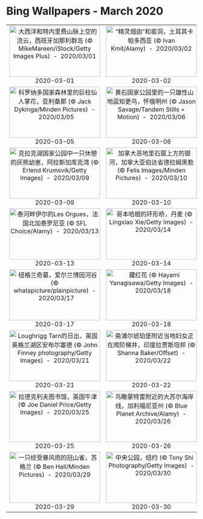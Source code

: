 # Bing Wallpapers - March 2020

| | | | |
|:-------------------------:|:-------------------------:|:-------------------------:|:-------------------------:|
| <a href="https://cn.bing.com/th?id=OHR.FlowingClouds_ZH-CN0721854476_UHD.jpg" target="_blank"><img src="https://cn.bing.com/th?id=OHR.FlowingClouds_ZH-CN0721854476_UHD.jpg&w=480" width="240" height="135" alt="大西洋和特内里费山脉上空的流云，西班牙加那利群岛 (© MikeMareen/iStock/Getty Images Plus)  -  2020/03/01" title="大西洋和特内里费山脉上空的流云，西班牙加那利群岛 (© MikeMareen/iStock/Getty Images Plus)  -  2020/03/01"></a><br>2020-03-01<br> | <a href="https://cn.bing.com/th?id=OHR.SeussianLandscape_ZH-CN0785428057_UHD.jpg" target="_blank"><img src="https://cn.bing.com/th?id=OHR.SeussianLandscape_ZH-CN0785428057_UHD.jpg&w=480" width="240" height="135" alt="“精灵烟囟”和窑洞，土耳其卡帕多西亚 (© Ivan Kmit/Alamy)  -  2020/03/02" title="“精灵烟囟”和窑洞，土耳其卡帕多西亚 (© Ivan Kmit/Alamy)  -  2020/03/02"></a><br>2020-03-02<br> | <a href="https://cn.bing.com/th?id=OHR.SpectralTarsiers_ZH-CN1108590907_UHD.jpg" target="_blank"><img src="https://cn.bing.com/th?id=OHR.SpectralTarsiers_ZH-CN1108590907_UHD.jpg&w=480" width="240" height="135" alt="榕树上的幽灵眼镜猴，印度尼西亚Tangkoko Batuangus自然保护区 (© Ondrej Prosicky/Shutterstock)  -  2020/03/03" title="榕树上的幽灵眼镜猴，印度尼西亚Tangkoko Batuangus自然保护区 (© Ondrej Prosicky/Shutterstock)  -  2020/03/03"></a><br>2020-03-03<br> | <a href="https://cn.bing.com/th?id=OHR.ElPit_ZH-CN1174143508_UHD.jpg" target="_blank"><img src="https://cn.bing.com/th?id=OHR.ElPit_ZH-CN1174143508_UHD.jpg&w=480" width="240" height="135" alt="Dos Ojos自然公园里El Pit Cenote的潜水员，墨西哥金塔纳罗奥 (© Christia Vizl/Tandem Stills + Motion)  -  2020/03/04" title="Dos Ojos自然公园里El Pit Cenote的潜水员，墨西哥金塔纳罗奥 (© Christia Vizl/Tandem Stills + Motion)  -  2020/03/04"></a><br>2020-03-04<br> |
| <a href="https://cn.bing.com/th?id=OHR.CarnegieaGigantea_ZH-CN1238179361_UHD.jpg" target="_blank"><img src="https://cn.bing.com/th?id=OHR.CarnegieaGigantea_ZH-CN1238179361_UHD.jpg&w=480" width="240" height="135" alt="科罗纳多国家森林里的巨柱仙人掌花，亚利桑那 (© Jack Dykinga/Minden Pictures)  -  2020/03/05" title="科罗纳多国家森林里的巨柱仙人掌花，亚利桑那 (© Jack Dykinga/Minden Pictures)  -  2020/03/05"></a><br>2020-03-05<br> | <a href="https://cn.bing.com/th?id=OHR.BluebirdsYNP_ZH-CN1355093185_UHD.jpg" target="_blank"><img src="https://cn.bing.com/th?id=OHR.BluebirdsYNP_ZH-CN1355093185_UHD.jpg&w=480" width="240" height="135" alt="黄石国家公园里的一只雄性山地蓝知更鸟，怀俄明州 (© Jason Savage/Tandem Stills + Motion)  -  2020/03/06" title="黄石国家公园里的一只雄性山地蓝知更鸟，怀俄明州 (© Jason Savage/Tandem Stills + Motion)  -  2020/03/06"></a><br>2020-03-06<br> | <a href="https://cn.bing.com/th?id=OHR.TokyoMoat_ZH-CN1430508337_UHD.jpg" target="_blank"><img src="https://cn.bing.com/th?id=OHR.TokyoMoat_ZH-CN1430508337_UHD.jpg&w=480" width="240" height="135" alt="以东京塔为背景皇宫附近盛开的樱花，日本东京 (© Jon Arnold/Danita Delimont)  -  2020/03/07" title="以东京塔为背景皇宫附近盛开的樱花，日本东京 (© Jon Arnold/Danita Delimont)  -  2020/03/07"></a><br>2020-03-07<br> | <a href="https://cn.bing.com/th?id=OHR.JoanNYC_ZH-CN1501350561_UHD.jpg" target="_blank"><img src="https://cn.bing.com/th?id=OHR.JoanNYC_ZH-CN1501350561_UHD.jpg&w=480" width="240" height="135" alt="曼哈顿河滨公园中的圣女贞德纪念碑 (© Chase Guttman/Alamy)  -  2020/03/08" title="曼哈顿河滨公园中的圣女贞德纪念碑 (© Chase Guttman/Alamy)  -  2020/03/08"></a><br>2020-03-08<br> |
| <a href="https://cn.bing.com/th?id=OHR.SnoozyTheBear_ZH-CN1561515228_UHD.jpg" target="_blank"><img src="https://cn.bing.com/th?id=OHR.SnoozyTheBear_ZH-CN1561515228_UHD.jpg&w=480" width="240" height="135" alt="克拉克湖国家公园中一只休憩的灰熊幼崽，阿拉斯加库克湾 (© Erlend Krumsvik/Getty Images)  -  2020/03/09" title="克拉克湖国家公园中一只休憩的灰熊幼崽，阿拉斯加库克湾 (© Erlend Krumsvik/Getty Images)  -  2020/03/09"></a><br>2020-03-09<br> | <a href="https://cn.bing.com/th?id=OHR.DrumhellerBadlands_ZH-CN3069391817_UHD.jpg" target="_blank"><img src="https://cn.bing.com/th?id=OHR.DrumhellerBadlands_ZH-CN3069391817_UHD.jpg&w=480" width="240" height="135" alt="加拿大恶地里石窟上方的银河，加拿大亚伯达省德拉姆黑勒 (© Felis Images/Minden Pictures)  -  2020/03/10" title="加拿大恶地里石窟上方的银河，加拿大亚伯达省德拉姆黑勒 (© Felis Images/Minden Pictures)  -  2020/03/10"></a><br>2020-03-10<br> | <a href="https://cn.bing.com/th?id=OHR.CubsEmerge_ZH-CN1697031244_UHD.jpg" target="_blank"><img src="https://cn.bing.com/th?id=OHR.CubsEmerge_ZH-CN1697031244_UHD.jpg&w=480" width="240" height="135" alt="瓦普斯克国家公园内向洞穴外张望的北极熊幼崽，加拿大马尼托巴 (© Robert Harding/Alamy)  -  2020/03/11" title="瓦普斯克国家公园内向洞穴外张望的北极熊幼崽，加拿大马尼托巴 (© Robert Harding/Alamy)  -  2020/03/11"></a><br>2020-03-11<br> | <a href="https://cn.bing.com/th?id=OHR.SiestaKey_ZH-CN1759696989_UHD.jpg" target="_blank"><img src="https://cn.bing.com/th?id=OHR.SiestaKey_ZH-CN1759696989_UHD.jpg&w=480" width="240" height="135" alt="西耶斯塔海滩鸟瞰图，佛罗里达西耶斯塔岛 (© Julie Palermo/Getty Images)  -  2020/03/12" title="西耶斯塔海滩鸟瞰图，佛罗里达西耶斯塔岛 (© Julie Palermo/Getty Images)  -  2020/03/12"></a><br>2020-03-12<br> |
| <a href="https://cn.bing.com/th?id=OHR.FrenchColorado_ZH-CN9446885520_UHD.jpg" target="_blank"><img src="https://cn.bing.com/th?id=OHR.FrenchColorado_ZH-CN9446885520_UHD.jpg&w=480" width="240" height="135" alt="泰河畔伊尔的Les Orgues，法国北加泰罗尼亚 (© SFL Choice/Alamy)  -  2020/03/13" title="泰河畔伊尔的Les Orgues，法国北加泰罗尼亚 (© SFL Choice/Alamy)  -  2020/03/13"></a><br>2020-03-13<br> | <a href="https://cn.bing.com/th?id=OHR.Cirkelbroen_ZH-CN9645986135_UHD.jpg" target="_blank"><img src="https://cn.bing.com/th?id=OHR.Cirkelbroen_ZH-CN9645986135_UHD.jpg&w=480" width="240" height="135" alt="哥本哈根的环形桥，丹麦 (© Lingxiao Xie/Getty Images)  -  2020/03/14" title="哥本哈根的环形桥，丹麦 (© Lingxiao Xie/Getty Images)  -  2020/03/14"></a><br>2020-03-14<br> | <a href="https://cn.bing.com/th?id=OHR.MetamorphicRocks_ZH-CN9753251368_UHD.jpg" target="_blank"><img src="https://cn.bing.com/th?id=OHR.MetamorphicRocks_ZH-CN9753251368_UHD.jpg&w=480" width="240" height="135" alt="缅因州达马里斯科塔地区的佩马基德灯塔 (© Tom Whitney/Adobe Stock)  -  2020/03/15" title="缅因州达马里斯科塔地区的佩马基德灯塔 (© Tom Whitney/Adobe Stock)  -  2020/03/15"></a><br>2020-03-15<br> | <a href="https://cn.bing.com/th?id=OHR.YukonGames_ZH-CN0135612170_UHD.jpg" target="_blank"><img src="https://cn.bing.com/th?id=OHR.YukonGames_ZH-CN0135612170_UHD.jpg&w=480" width="240" height="135" alt="克卢恩国家公园里的凯瑟琳湖和沃辛顿山，育空 (© plainpicture/Design Pics/Robert Postma)  -  2020/03/16" title="克卢恩国家公园里的凯瑟琳湖和沃辛顿山，育空 (© plainpicture/Design Pics/Robert Postma)  -  2020/03/16"></a><br>2020-03-16<br> |
| <a href="https://cn.bing.com/th?id=OHR.Knowth_ZH-CN0295374506_UHD.jpg" target="_blank"><img src="https://cn.bing.com/th?id=OHR.Knowth_ZH-CN0295374506_UHD.jpg&w=480" width="240" height="135" alt="纽格兰奇墓，爱尔兰博因河谷 (© whatapicture/plainpicture)  -  2020/03/17" title="纽格兰奇墓，爱尔兰博因河谷 (© whatapicture/plainpicture)  -  2020/03/17"></a><br>2020-03-17<br> | <a href="https://cn.bing.com/th?id=OHR.KeichitsuCrocuse_ZH-CN1061292366_UHD.jpg" target="_blank"><img src="https://cn.bing.com/th?id=OHR.KeichitsuCrocuse_ZH-CN1061292366_UHD.jpg&w=480" width="240" height="135" alt="藏红花 (© Hayami Yanagisawa/Getty Images)  -  2020/03/18" title="藏红花 (© Hayami Yanagisawa/Getty Images)  -  2020/03/18"></a><br>2020-03-18<br> | <a href="https://cn.bing.com/th?id=OHR.EquinoxAngkor_ZH-CN1157590532_UHD.jpg" target="_blank"><img src="https://cn.bing.com/th?id=OHR.EquinoxAngkor_ZH-CN1157590532_UHD.jpg&w=480" width="240" height="135" alt="柬埔寨吴哥窟的日出 (© Sergio Diaz/Getty Images)  -  2020/03/19" title="柬埔寨吴哥窟的日出 (© Sergio Diaz/Getty Images)  -  2020/03/19"></a><br>2020-03-19<br> | <a href="https://cn.bing.com/th?id=OHR.SaltonSea_ZH-CN1265210111_UHD.jpg" target="_blank"><img src="https://cn.bing.com/th?id=OHR.SaltonSea_ZH-CN1265210111_UHD.jpg&w=480" width="240" height="135" alt="一只苍鹭栖息在加利福尼亚索尔顿海的木桩上 (© Garret Suhrie/Cavan Images)  -  2020/03/20" title="一只苍鹭栖息在加利福尼亚索尔顿海的木桩上 (© Garret Suhrie/Cavan Images)  -  2020/03/20"></a><br>2020-03-20<br> |
| <a href="https://cn.bing.com/th?id=OHR.LoughriggTarn_ZH-CN1404327665_UHD.jpg" target="_blank"><img src="https://cn.bing.com/th?id=OHR.LoughriggTarn_ZH-CN1404327665_UHD.jpg&w=480" width="240" height="135" alt="Loughrigg Tarn的日出，英国英格兰湖区安布尔塞德 (© John Finney photography/Getty Images)  -  2020/03/21" title="Loughrigg Tarn的日出，英国英格兰湖区安布尔塞德 (© John Finney photography/Getty Images)  -  2020/03/21"></a><br>2020-03-21<br> | <a href="https://cn.bing.com/th?id=OHR.StepWell_ZH-CN1542251750_UHD.jpg" target="_blank"><img src="https://cn.bing.com/th?id=OHR.StepWell_ZH-CN1542251750_UHD.jpg&w=480" width="240" height="135" alt="斋浦尔琥珀堡附近当地妇女正在爬阶梯井，印度拉贾斯坦邦 (© Shanna Baker/Offset)  -  2020/03/22" title="斋浦尔琥珀堡附近当地妇女正在爬阶梯井，印度拉贾斯坦邦 (© Shanna Baker/Offset)  -  2020/03/22"></a><br>2020-03-22<br> | <a href="https://cn.bing.com/th?id=OHR.LenticularVideo_ZH-CN2275732856_UHD.jpg" target="_blank"><img src="https://cn.bing.com/th?id=OHR.LenticularVideo_ZH-CN2275732856_UHD.jpg&w=480" width="240" height="135" alt="雷尼尔山透镜状云的延时视频，华盛顿 (© Delrious/Shutterstock)  -  2020/03/23" title="雷尼尔山透镜状云的延时视频，华盛顿 (© Delrious/Shutterstock)  -  2020/03/23"></a><br>2020-03-23<br> | <a href="https://cn.bing.com/th?id=OHR.SpainBeeEaters_ZH-CN2414526119_UHD.jpg" target="_blank"><img src="https://cn.bing.com/th?id=OHR.SpainBeeEaters_ZH-CN2414526119_UHD.jpg&w=480" width="240" height="135" alt="黄喉蜂虎，西班牙埃斯特雷马杜拉 (© Martin Demmel/Offset)  -  2020/03/24" title="黄喉蜂虎，西班牙埃斯特雷马杜拉 (© Martin Demmel/Offset)  -  2020/03/24"></a><br>2020-03-24<br> |
| <a href="https://cn.bing.com/th?id=OHR.RadcliffeCamera_ZH-CN2499323035_UHD.jpg" target="_blank"><img src="https://cn.bing.com/th?id=OHR.RadcliffeCamera_ZH-CN2499323035_UHD.jpg&w=480" width="240" height="135" alt="拉德克利夫图书馆，英国牛津 (© Joe Daniel Price/Getty Images)  -  2020/03/25" title="拉德克利夫图书馆，英国牛津 (© Joe Daniel Price/Getty Images)  -  2020/03/25"></a><br>2020-03-25<br> | <a href="https://cn.bing.com/th?id=OHR.NoCaliCoast_ZH-CN2604627519_UHD.jpg" target="_blank"><img src="https://cn.bing.com/th?id=OHR.NoCaliCoast_ZH-CN2604627519_UHD.jpg&w=480" width="240" height="135" alt="鸟瞰蒙特雷附近的大苏尔海岸线，加利福尼亚州 (© Blue Planet Archive/Alamy)  -  2020/03/26" title="鸟瞰蒙特雷附近的大苏尔海岸线，加利福尼亚州 (© Blue Planet Archive/Alamy)  -  2020/03/26"></a><br>2020-03-26<br> | <a href="https://cn.bing.com/th?id=OHR.CharlestonAzaleas_ZH-CN3924268565_UHD.jpg" target="_blank"><img src="https://cn.bing.com/th?id=OHR.CharlestonAzaleas_ZH-CN3924268565_UHD.jpg&w=480" width="240" height="135" alt="在玉兰种植园里盛开的杜鹃花，南卡罗来纳州查尔斯顿 (© Joanne Wells/Danita Delimont)  -  2020/03/27" title="在玉兰种植园里盛开的杜鹃花，南卡罗来纳州查尔斯顿 (© Joanne Wells/Danita Delimont)  -  2020/03/27"></a><br>2020-03-27<br> | <a href="https://cn.bing.com/th?id=OHR.FormentorHolidays_ZH-CN3392936755_UHD.jpg" target="_blank"><img src="https://cn.bing.com/th?id=OHR.FormentorHolidays_ZH-CN3392936755_UHD.jpg&w=480" width="240" height="135" alt="悬崖边的福门托尔角灯塔，西班牙马略卡岛 (© Lasse Ekl?f/DEEPOL by plainpicture)  -  2020/03/28" title="悬崖边的福门托尔角灯塔，西班牙马略卡岛 (© Lasse Ekl?f/DEEPOL by plainpicture)  -  2020/03/28"></a><br>2020-03-28<br> |
| <a href="https://cn.bing.com/th?id=OHR.BorrowingDays_ZH-CN3558219803_UHD.jpg" target="_blank"><img src="https://cn.bing.com/th?id=OHR.BorrowingDays_ZH-CN3558219803_UHD.jpg&w=480" width="240" height="135" alt="一只经受暴风雨的冠山雀，苏格兰 (© Ben Hall/Minden Pictures)  -  2020/03/29" title="一只经受暴风雨的冠山雀，苏格兰 (© Ben Hall/Minden Pictures)  -  2020/03/29"></a><br>2020-03-29<br> | <a href="https://cn.bing.com/th?id=OHR.WalkingCentral_ZH-CN6818231087_UHD.jpg" target="_blank"><img src="https://cn.bing.com/th?id=OHR.WalkingCentral_ZH-CN6818231087_UHD.jpg&w=480" width="240" height="135" alt="中央公园，纽约 (© Tony Shi Photography/Getty Images)  -  2020/03/30" title="中央公园，纽约 (© Tony Shi Photography/Getty Images)  -  2020/03/30"></a><br>2020-03-30<br> | <a href="https://cn.bing.com/th?id=OHR.CarrickSpring_ZH-CN7085146237_UHD.jpg" target="_blank"><img src="https://cn.bing.com/th?id=OHR.CarrickSpring_ZH-CN7085146237_UHD.jpg&w=480" width="240" height="135" alt="连接巴林托伊附近两处悬崖的Carrick-a-Rede索桥，北爱尔兰安特里姆 (© NordicMoonlight/iStock/Getty Images Plus)  -  2020/03/31" title="连接巴林托伊附近两处悬崖的Carrick-a-Rede索桥，北爱尔兰安特里姆 (© NordicMoonlight/iStock/Getty Images Plus)  -  2020/03/31"></a><br>2020-03-31<br> |  |
